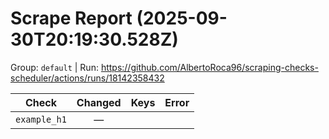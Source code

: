# Scrape Report (2025-09-30T20:19:30.528Z)

Group: `default`  |  Run: https://github.com/AlbertoRoca96/scraping-checks-scheduler/actions/runs/18142358432

| Check | Changed | Keys | Error |
|---|:---:|:--|:--|
| `example_h1` | — |  |  |
